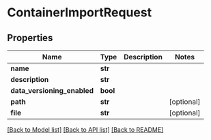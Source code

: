 # ContainerImportRequest

## Properties
Name | Type | Description | Notes
------------ | ------------- | ------------- | -------------
**name** | **str** |  | 
**description** | **str** |  | 
**data_versioning_enabled** | **bool** |  | 
**path** | **str** |  | [optional] 
**file** | **str** |  | [optional] 

[[Back to Model list]](../README.md#documentation-for-models) [[Back to API list]](../README.md#documentation-for-api-endpoints) [[Back to README]](../README.md)

